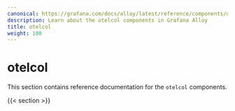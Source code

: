 ```yaml
---
canonical: https://grafana.com/docs/alloy/latest/reference/components/otelcol/
description: Learn about the otelcol components in Grafana Alloy
title: otelcol
weight: 100
---
```


# otelcol

This section contains reference documentation for the `otelcol` components.

{{< section >}}
